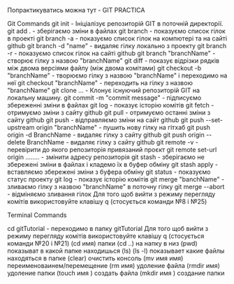 Попрактикуватись можна тут - GIT PRACTICA

Git Commands
git init - Ініціалізує репозиторій GIT в поточній директорії.
git add . - зберігаємо зміни в файлах
git branch - показуємо список гілок в проекті
git branch -a - показуємо список гілок на компютері та на сайті github
git branch -d "name" - видаляє гілку локально з проекту
git branch -r - показуємо список гілок на сайті github
git branch "branchName" - створює гілку з назвою "branchName"
git diff - показує відрізки рядків між двома версіями файлу (між двома комітами)
git checkout -b "branchName" - творюємо гілку з назвою "branchName" і переходимо на неї
git checkout "branchName" - переходить на гілку з назвою "branchName"
git clone ... - Клонує існуючий репозиторій GIT на локальну машину.
git commit -m "commit message" - підписуємо збереженні зміни в файлах
git log - показує історію комітів
git fetch - отримуємо зміни з сайту github
git pull - отримуємо останні зміни з сайту github
git push - відправляємо зміни на сайт github
git push --set-upstream origin "branchName" - пушить нову гілку на гітхаб
git push origin -d BranchName - видаляє гілку з сайту github
git push origin --delete BranchName - видаляє гілку з сайту github
git remote -v - перевірити до якого репозиторія привязаний проєкт
git remote set-url origin ........ - змінити адресу репозиторія
git stash - зберігаємо не збережені зміни в файлах і кладемо їх в буфер обміну
git stash apply - вставляємо збережені зміни з буфера обміну
git status - показуємо статус проекту
git log - показує історію комітів
git merge "banchName" - зливаємо гілку з назвою "branchName" в поточну гілку
git merge --abort - відміняємо зливання гілок
Для того щоб вийти з режиму перегляду комітів використовуйте клавішу q (стосується команди №8 і №25)

Terminal Commands

cd gitTutorial - переходимо в папку gitTutorial
Для того щоб вийти з режиму перегляду комітів використовуйте клавішу q (стосується команди №20 і №21)
(cd имя) папки
(cd ..) на напку в низ
(pwd) показыват в какой папке находишься
(ls)
(ls -l) показывает какие файлы находяться в папке
(clear) очистить консоль
(mv имя имя) переименоваинем/перемещение
(rm имя) удоление файла
(rmdir имя) удоление папки
(touch имя ) создать файла
(mkdir имя ) создание папки
